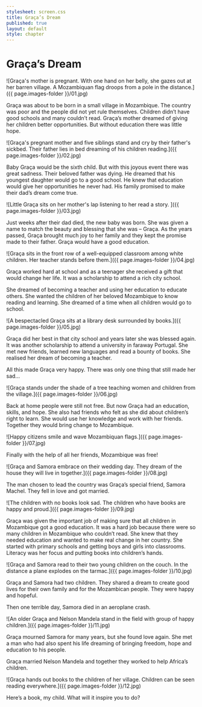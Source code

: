 ```yaml
---
stylesheet: screen.css
title: Graça’s Dream
published: true
layout: default
style: chapter
---
```


# Graça’s Dream

![Graça's mother is pregnant. With one hand on her belly, she gazes out at her barren village. A Mozambiquan flag droops from a pole in the distance.]({{ page.images-folder }}/01.jpg)

Graça was about to be born in a small village in Mozambique. The country was poor and the people did not yet rule themselves. Children didn’t have good schools and many couldn’t read. Graça’s mother dreamed of giving her children better opportunities. But without education there was little hope.

![Graça's pregnant mother and five siblings stand and cry by their father's sickbed. Their father lies in bed dreaming of his children reading.]({{ page.images-folder }}/02.jpg)

Baby Graça would be the sixth child. But with this joyous event there was great sadness. Their beloved father was dying. He dreamed that his youngest daughter would go to a good school. He knew that education would give her opportunities he never had. His family promised to make their dad’s dream come true.

![Little Graça sits on her mother's lap listening to her read a story. ]({{ page.images-folder }}/03.jpg)

Just weeks after their dad died, the new baby was born. She was given a name to match the beauty and blessing that she was – Graça.  As the years passed, Graça brought much joy to her family and they kept the promise made to their father. Graça would have a good education.


![Graça sits in the front row of a well-equipped classroom among white children. Her teacher stands before them.]({{ page.images-folder }}/04.jpg)

Graça worked hard at school and as a teenager she received a gift that would change her life. It was a scholarship to attend a rich city school. 

She dreamed of becoming a teacher and using her education to educate others. She wanted the children of her beloved Mozambique to know reading and learning. She dreamed of a time when all children would go to school. 

![A bespectacled Graça sits at a library desk surrounded by books.]({{ page.images-folder }}/05.jpg)

Graça did her best in that city school and years later she was blessed again. It was another scholarship to attend a university in faraway Portugal. She met new friends, learned new languages and read a bounty of books. She realised her dream of becoming a teacher. 

All this made Graça very happy. There was only one thing that still made her sad...

![Graça stands under the shade of a tree teaching women and children from the village.]({{ page.images-folder }}/06.jpg)

Back at home people were still not free.  But now Graça had an education, skills, and hope. She also had friends who felt as she did about children’s right to learn. She would use her knowledge and work with her friends. Together they would bring change to Mozambique.

![Happy citizens smile and wave Mozambiquan flags.]({{ page.images-folder }}/07.jpg)

Finally with the help of all her friends, Mozambique was free!

![Graça and Samora embrace on their wedding day. They dream of the house they will live in together.]({{ page.images-folder }}/08.jpg)

The man chosen to lead the country was Graça’s special friend, Samora Machel. They fell in love and got married.

![The children with no books look sad. The children who have books are happy and proud.]({{ page.images-folder }}/09.jpg)

Graça was given the important job of making sure that all children in Mozambique got a good education. It was a hard job because there were so many children in Mozambique who couldn’t read. She knew that they needed education and wanted to make real change in her country. She started with primary schools and getting boys and girls into classrooms.  Literacy was her focus and putting books into children’s hands.  

![Graça and Samora read to their two young children on the couch. In the distance a plane explodes on the tarmac.]({{ page.images-folder }}/10.jpg)

Graça and Samora had two children. They shared a dream to create good lives for their own family and for the Mozambican people. They were happy and hopeful. 

Then one terrible day, Samora died in an aeroplane crash. 

![An older Graça and Nelson Mandela stand in the field with group of happy children.]({{ page.images-folder }}/11.jpg)

Graça mourned Samora for many years, but she found love again. She met a man who had also spent his life dreaming of bringing freedom, hope and education to his people. 

Graça married Nelson Mandela and together they worked to help Africa’s children.

![Graça hands out books to the children of her village. Children can be seen reading everywhere.]({{ page.images-folder }}/12.jpg)

Here’s a book, my child. What will it inspire you to do?

